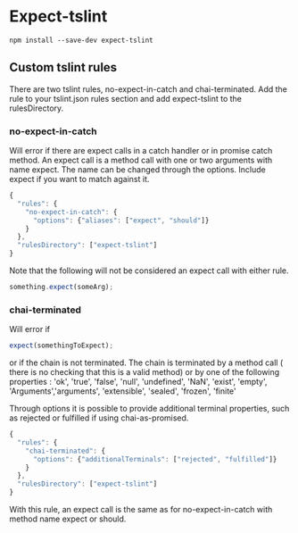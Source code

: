 # Expect-tslint


```
npm install --save-dev expect-tslint
```

## Custom tslint rules

There are two tslint rules, no-expect-in-catch and chai-terminated.
Add the rule to your tslint.json rules section and add expect-tslint to the rulesDirectory.

### no-expect-in-catch
Will error if there are expect calls in a catch handler or in promise catch method.
An expect call is a method call with one or two arguments with name expect.  The name can be changed through the options. Include expect if you want to match against it.

```typescript
{
  "rules": {
    "no-expect-in-catch": {
      "options": {"aliases": ["expect", "should"]}
    }
  },
  "rulesDirectory": ["expect-tslint"]
}
```

Note that the following will not be considered an expect call with either rule.

```typescript
something.expect(someArg);
```

### chai-terminated
Will error if
```typescript
expect(somethingToExpect);
```
or if the chain is not terminated.  The chain is terminated by a method call ( there is no checking that this is a valid method) or by one of the following properties :
'ok', 'true', 'false', 'null', 'undefined', 'NaN', 'exist', 'empty', 'Arguments','arguments', 'extensible', 'sealed', 'frozen', 'finite'

Through options it is possible to provide additional terminal properties, such as rejected or fulfilled if using chai-as-promised.

```typescript
{
  "rules": {
    "chai-terminated": {
      "options": {"additionalTerminals": ["rejected", "fulfilled"]}
    }
  },
  "rulesDirectory": ["expect-tslint"]
}
```

With this rule, an expect call is the same as for no-expect-in-catch with method name expect or should.